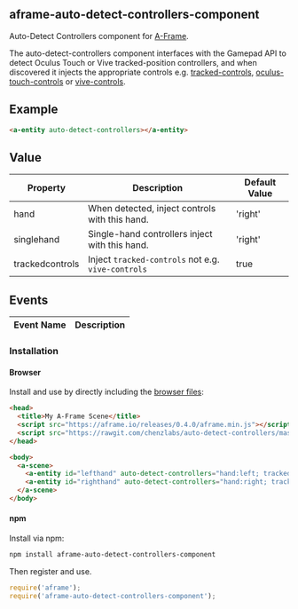 ## aframe-auto-detect-controllers-component

Auto-Detect Controllers component for [A-Frame](https://aframe.io).

[trackedcontrols]: ./tracked-controls.md
[oculustouchcontrols]: ./oculus-touch-controls.md
[vivecontrols]: ./vive-controls.md

The auto-detect-controllers component interfaces with the Gamepad API
to detect Oculus Touch or Vive tracked-position controllers, 
and when discovered it injects the appropriate controls e.g.
[tracked-controls][trackedcontrols], [oculus-touch-controls][oculustouchcontrols] or [vive-controls][vivecontrols].

## Example

```html
<a-entity auto-detect-controllers></a-entity>
```

## Value

| Property             | Description                                        | Default Value        |
|----------------------|----------------------------------------------------|----------------------|
| hand                 | When detected, inject controls with this hand.     | 'right'              |
| singlehand           | Single-hand controllers inject with this hand.     | 'right'              |
| trackedcontrols      | Inject `tracked-controls` not e.g. `vive-controls` | true                 |

## Events

| Event Name   | Description             |
| ----------   | -----------             |

### Installation

#### Browser

Install and use by directly including the [browser files](dist):

```html
<head>
  <title>My A-Frame Scene</title>
  <script src="https://aframe.io/releases/0.4.0/aframe.min.js"></script>
  <script src="https://rawgit.com/chenzlabs/auto-detect-controllers/master/dist/aframe-auto-detect-controllers-component.min.js"></script>
</head>

<body>
  <a-scene>
    <a-entity id="lefthand" auto-detect-controllers="hand:left; trackedcontrols:false"></a-entity>
    <a-entity id="righthand" auto-detect-controllers="hand:right; trackedcontrols:false"></a-entity>
  </a-scene>
</body>
```

#### npm

Install via npm:

```bash
npm install aframe-auto-detect-controllers-component
```

Then register and use.

```js
require('aframe');
require('aframe-auto-detect-controllers-component');
```
